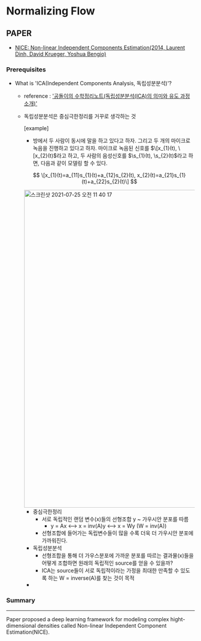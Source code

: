 # Normalizing Flow

## PAPER
- [NICE: Non-linear Independent Components Estimation(2014, Laurent Dinh, David Krueger, Yoshua Bengio)](https://arxiv.org/pdf/1410.8516.pdf)

### Prerequisites
- What is 'ICA(Independent Components Analysis, 독립성분분석)'?
    - reference : ['공돌이의 수학정리노트(독립성분분석(ICA)의 의미와 유도 과정 소개)'](https://youtu.be/HcMFFWcrE_U)
    - 독립성분분석은 중심극한정리를 거꾸로 생각하는 것

        [example]
        - 방에서 두 사람이 동시에 말을 하고 있다고 하자. 그리고 두 개의 마이크로 녹음을 진행하고 있다고 하자. 마이크로 녹음된 신호를 $\[x_{1}(t), \[x_{2}(t)$라고 하고, 두 사람의 음성신호를 $\s_{1}(t), \s_{2}(t)$라고 하면, 다음과 같이 모델링 할 수 있다.

        $$
        \[x_{1}(t)=a_{11}s_{1}(t)+a_{12}s_{2}(t), x_{2}(t)=a_{21}s_{1}(t)+a_{22}s_{2}(t)\]
        $$



        <img width="847" alt="스크린샷 2021-07-25 오전 11 40 17" src="https://user-images.githubusercontent.com/63832233/126885871-2252752f-607f-43c0-bf07-6693e327e47a.png">
    
        - 중심극한정리
            - 서로 독립적인 랜덤 변수(x)들의 선형조합 y ~ 가우시안 분포를 따름
                - y = Ax  <--> x = inv(A)y <--> x = Wy (W = inv(A))
            - 선형조합에 들어가는 독립변수들이 많을 수록 더욱 더 가우시안 분포에 가까워진다.
        - 독립성분분석
            - 선형조합을 통해 더 가우스분포에 가까운 분포를 따르는 결과물(x)들을 어떻게 조합하면 원래의 독립적인 source를 얻을 수 있을까?
            - ICA는 source들이 서로 독립적이라는 가정을 최대한 만족할 수 있도록 하는 W = inverse(A)를 찾는 것이 목적
        - 


### Summary
---
Paper proposed a deep learning framework for modeling complex hight-dimensional densities called Non-linear Independent Component Estimation(NICE).

